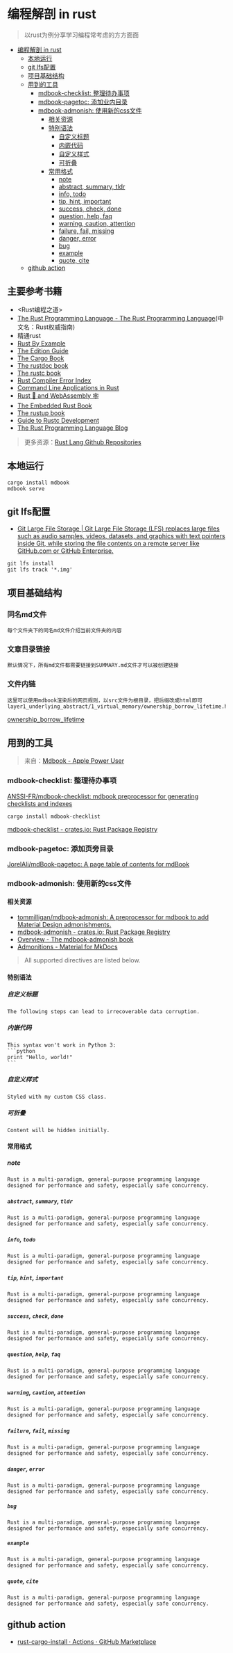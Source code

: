 # 编程解剖 in rust

> 以rust为例分享学习编程常考虑的方方面面
<!--ts-->

* [编程解剖 in rust](#编程解剖-in-rust)
    * [本地运行](#本地运行)
    * [git lfs配置](#git-lfs配置)
    * [项目基础结构](#项目基础结构)
    * [用到的工具](#用到的工具)
        * [mdbook-checklist: 整理待办事项](#mdbook-checklist-整理待办事项)
        * [mdbook-pagetoc: 添加业内目录](#mdbook-pagetoc-添加业内目录)
        * [mdbook-admonish: 使用新的css文件](#mdbook-admonish-使用新的css文件)
            * [相关资源](#相关资源)
            * [特别语法](#特别语法)
                * [自定义标题](#自定义标题)
                * [内嵌代码](#内嵌代码)
                * [自定义样式](#自定义样式)
                * [可折叠](#可折叠)
            * [常用格式](#常用格式)
                * [note](#note)
                * [abstract, summary, tldr](#abstract-summary-tldr)
                * [info, todo](#info-todo)
                * [tip, hint, important](#tip-hint-important)
                * [success, check, done](#success-check-done)
                * [question, help, faq](#question-help-faq)
                * [warning, caution, attention](#warning-caution-attention)
                * [failure, fail, missing](#failure-fail-missing)
                * [danger, error](#danger-error)
                * [bug](#bug)
                * [example](#example)
                * [quote, cite](#quote-cite)
    * [github action](#github-action)

<!-- Created by https://github.com/ekalinin/github-markdown-toc -->
<!-- Added by: runner, at: Wed Jun 15 09:14:14 UTC 2022 -->

<!--te-->

## 主要参考书籍

- <Rust编程之道>
- [The Rust Programming Language - The Rust Programming Language](https://doc.rust-lang.org/book/title-page.html)(中文名：Rust权威指南)
- 精通rust
- [Rust By Example](https://doc.rust-lang.org/stable/rust-by-example/index.html)
- [The Edition Guide](https://doc.rust-lang.org/edition-guide/index.html)
- [The Cargo Book](https://doc.rust-lang.org/cargo/index.html)
- [The rustdoc book](https://doc.rust-lang.org/rustdoc/index.html)
- [The rustc book](https://doc.rust-lang.org/rustc/index.html)
- [Rust Compiler Error Index](https://doc.rust-lang.org/error-index.html)
- [Command Line Applications in Rust](https://rust-cli.github.io/book/index.html)
- [Rust 🦀 and WebAssembly 🕸](https://rustwasm.github.io/docs/book/)
- [The Embedded Rust Book](https://doc.rust-lang.org/stable/embedded-book/)
- [The rustup book](https://rust-lang.github.io/rustup/index.html)
- [Guide to Rustc Development](https://rustc-dev-guide.rust-lang.org/)
- [The Rust Programming Language Blog](https://blog.rust-lang.org/)

> 更多资源：[Rust Lang Github Repositories](https://github.com/orgs/rust-lang/repositories?type=source)

## 本地运行

```shell
cargo install mdbook
mdbook serve
```

## git lfs配置

- [Git Large File Storage | Git Large File Storage (LFS) replaces large files such as audio samples, videos, datasets, and graphics with text pointers inside Git, while storing the file contents on a remote server like GitHub.com or GitHub Enterprise.](https://git-lfs.github.com/)

```
git lfs install 
git lfs track '*.img'
```

## 项目基础结构

### 同名md文件

```admonish tip title='同名md'
每个文件夹下的同名md文件介绍当前文件夹的内容
```

### 文章目录链接

```admonish tip title='目录链接'
默认情况下，所有md文件都需要链接到SUMMARY.md文件才可以被创建链接
```

### 文件内链

```admonish tip title='使用相对链接添加内链'
这里可以使用mdbook渲染后的网页规则，以src文件为根目录，把后缀改成html即可
layer1_underlying_abstract/1_virtual_memory/ownership_borrow_lifetime.html
```

[ownership_borrow_lifetime](layer1_underlying_abstract/1_virtual_memory/ownership_borrow_lifetime.html)

## 用到的工具

> 来自：[Mdbook - Apple Power User](https://kuanhsiaokuo.github.io/apple_power_user/app_deepin/mdbook_deepin.html)

### mdbook-checklist: 整理待办事项

[ANSSI-FR/mdbook-checklist: mdbook preprocessor for generating checklists and indexes](https://github.com/ANSSI-FR/mdbook-checklist)

 ```shell
 cargo install mdbook-checklist
 ```

[mdbook-checklist - crates.io: Rust Package Registry](https://crates.io/crates/mdbook-checklist)

### mdbook-pagetoc: 添加页旁目录

[JorelAli/mdBook-pagetoc: A page table of contents for mdBook](https://github.com/JorelAli/mdBook-pagetoc)

### mdbook-admonish: 使用新的css文件

#### 相关资源

- [tommilligan/mdbook-admonish: A preprocessor for mdbook to add Material Design admonishments.](https://github.com/tommilligan/mdbook-admonish)
- [mdbook-admonish - crates.io: Rust Package Registry](https://crates.io/crates/mdbook-admonish)
- [Overview - The mdbook-admonish book](https://tommilligan.github.io/mdbook-admonish/)
- [Admonitions - Material for MkDocs](https://squidfunk.github.io/mkdocs-material/reference/admonitions/#usage)

> All supported directives are listed below.

#### 特别语法

##### 自定义标题

```admonish warning title="数据损失"
The following steps can lead to irrecoverable data corruption.
```

##### 内嵌代码

~~~admonish bug title="内嵌代码"
This syntax won't work in Python 3:
```python
print "Hello, world!"
```
~~~

##### 自定义样式

```admonish note class="custom-0 custom-1"
Styled with my custom CSS class.
```

##### 可折叠

```admonish collapsible=true
Content will be hidden initially.
```

#### 常用格式

##### note

```admonish note
Rust is a multi-paradigm, general-purpose programming language designed for performance and safety, especially safe concurrency.
```

##### `abstract`, `summary`, `tldr`

```admonish abstract
Rust is a multi-paradigm, general-purpose programming language designed for performance and safety, especially safe concurrency.
```

##### `info`, `todo`

```admonish info
Rust is a multi-paradigm, general-purpose programming language designed for performance and safety, especially safe concurrency.
```

##### `tip`, `hint`, `important`

```admonish tip
Rust is a multi-paradigm, general-purpose programming language designed for performance and safety, especially safe concurrency.
```

##### `success`, `check`, `done`

```admonish success
Rust is a multi-paradigm, general-purpose programming language designed for performance and safety, especially safe concurrency.
```

##### `question`, `help`, `faq`

```admonish question
Rust is a multi-paradigm, general-purpose programming language designed for performance and safety, especially safe concurrency.
```

##### `warning`, `caution`, `attention`

```admonish warning
Rust is a multi-paradigm, general-purpose programming language designed for performance and safety, especially safe concurrency.
```

##### `failure`, `fail`, `missing`

```admonish failure
Rust is a multi-paradigm, general-purpose programming language designed for performance and safety, especially safe concurrency.
```

##### `danger`, `error`

```admonish danger
Rust is a multi-paradigm, general-purpose programming language designed for performance and safety, especially safe concurrency.
```

##### `bug`

```admonish bug
Rust is a multi-paradigm, general-purpose programming language designed for performance and safety, especially safe concurrency.
```

##### `example`

```admonish example
Rust is a multi-paradigm, general-purpose programming language designed for performance and safety, especially safe concurrency.
```

##### `quote`, `cite`

```admonish quote
Rust is a multi-paradigm, general-purpose programming language designed for performance and safety, especially safe concurrency.
```

## github action

- [rust-cargo-install · Actions · GitHub Marketplace](https://github.com/marketplace/actions/rust-cargo-install) 
